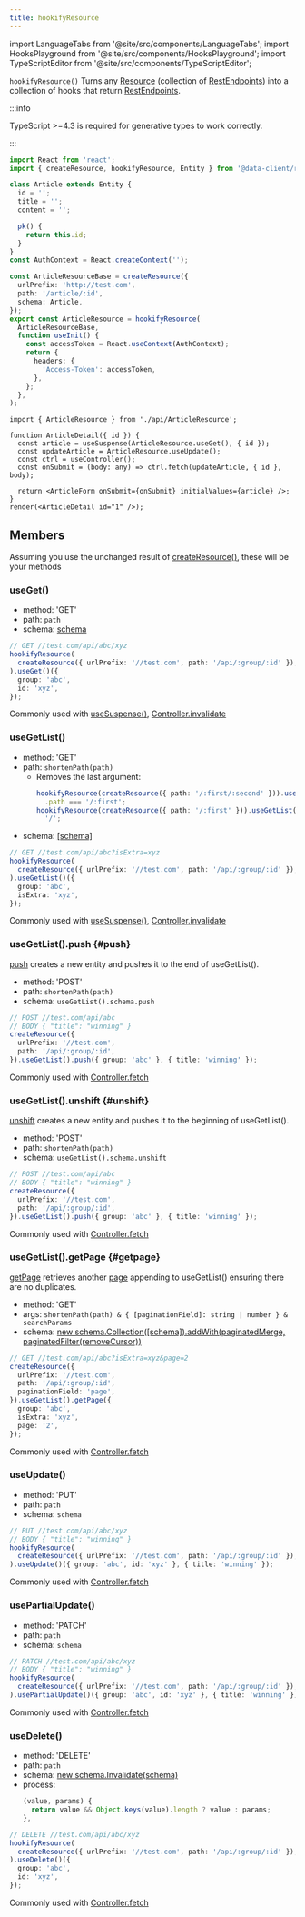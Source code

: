 ```yaml
---
title: hookifyResource
---
```


<head>
  <title>hookifyResource() - Collection of CRUD hook Endpoints</title>
  <meta name="docsearch:pagerank" content="20"/>
</head>

import LanguageTabs from '@site/src/components/LanguageTabs';
import HooksPlayground from '@site/src/components/HooksPlayground';
import TypeScriptEditor from '@site/src/components/TypeScriptEditor';

`hookifyResource()` Turns any [Resource](./createResource.md) (collection of [RestEndpoints](./RestEndpoint.md)) into a collection
of hooks that return [RestEndpoints](./RestEndpoint.md).

:::info

TypeScript >=4.3 is required for generative types to work correctly.

:::

<TypeScriptEditor row={false}>

```ts title="api/ArticleResource.ts"
import React from 'react';
import { createResource, hookifyResource, Entity } from '@data-client/rest';

class Article extends Entity {
  id = '';
  title = '';
  content = '';

  pk() {
    return this.id;
  }
}
const AuthContext = React.createContext('');

const ArticleResourceBase = createResource({
  urlPrefix: 'http://test.com',
  path: '/article/:id',
  schema: Article,
});
export const ArticleResource = hookifyResource(
  ArticleResourceBase,
  function useInit() {
    const accessToken = React.useContext(AuthContext);
    return {
      headers: {
        'Access-Token': accessToken,
      },
    };
  },
);
```

```tsx title="ArticleDetail.tsx"
import { ArticleResource } from './api/ArticleResource';

function ArticleDetail({ id }) {
  const article = useSuspense(ArticleResource.useGet(), { id });
  const updateArticle = ArticleResource.useUpdate();
  const ctrl = useController();
  const onSubmit = (body: any) => ctrl.fetch(updateArticle, { id }, body);

  return <ArticleForm onSubmit={onSubmit} initialValues={article} />;
}
render(<ArticleDetail id="1" />);
```

</TypeScriptEditor>

## Members

Assuming you use the unchanged result of [createResource()](./createResource.md), these will be your methods

### useGet()

- method: 'GET'
- path: `path`
- schema: [schema](./Entity.md)

```typescript
// GET //test.com/api/abc/xyz
hookifyResource(
  createResource({ urlPrefix: '//test.com', path: '/api/:group/:id' }),
).useGet()({
  group: 'abc',
  id: 'xyz',
});
```

Commonly used with [useSuspense()](/docs/api/useSuspense), [Controller.invalidate](/docs/api/Controller#invalidate)

### useGetList()

- method: 'GET'
- path: `shortenPath(path)`
  - Removes the last argument:
    ```ts
    hookifyResource(createResource({ path: '/:first/:second' })).useGetList()
      .path === '/:first';
    hookifyResource(createResource({ path: '/:first' })).useGetList().path ===
      '/';
    ```
- schema: [\[schema\]](./Array.md)

```typescript
// GET //test.com/api/abc?isExtra=xyz
hookifyResource(
  createResource({ urlPrefix: '//test.com', path: '/api/:group/:id' }),
).useGetList()({
  group: 'abc',
  isExtra: 'xyz',
});
```

Commonly used with [useSuspense()](/docs/api/useSuspense), [Controller.invalidate](/docs/api/Controller#invalidate)

### useGetList().push {#push}

[push](./RestEndpoint.md#push) creates a new entity and pushes it to the end of useGetList().

- method: 'POST'
- path: `shortenPath(path)`
- schema: `useGetList().schema.push`

```typescript
// POST //test.com/api/abc
// BODY { "title": "winning" }
createResource({
  urlPrefix: '//test.com',
  path: '/api/:group/:id',
}).useGetList().push({ group: 'abc' }, { title: 'winning' });
```

Commonly used with [Controller.fetch](/docs/api/Controller#fetch)

### useGetList().unshift {#unshift}

[unshift](./RestEndpoint.md#unshift) creates a new entity and pushes it to the beginning of useGetList().

- method: 'POST'
- path: `shortenPath(path)`
- schema: `useGetList().schema.unshift`

```typescript
// POST //test.com/api/abc
// BODY { "title": "winning" }
createResource({
  urlPrefix: '//test.com',
  path: '/api/:group/:id',
}).useGetList().push({ group: 'abc' }, { title: 'winning' });
```

Commonly used with [Controller.fetch](/docs/api/Controller#fetch)

### useGetList().getPage {#getpage}

[getPage](./RestEndpoint.md#getpage) retrieves another [page](../guides/pagination.md#infinite-scrolling) appending to useGetList() ensuring there are no duplicates.

- method: 'GET'
- args: `shortenPath(path) & { [paginationField]: string | number } & searchParams`
- schema: [new schema.Collection(\[schema\]).addWith(paginatedMerge, paginatedFilter(removeCursor))](./Collection.md)

```typescript
// GET //test.com/api/abc?isExtra=xyz&page=2
createResource({
  urlPrefix: '//test.com',
  path: '/api/:group/:id',
  paginationField: 'page',
}).useGetList().getPage({
  group: 'abc',
  isExtra: 'xyz',
  page: '2',
});
```

Commonly used with [Controller.fetch](/docs/api/Controller#fetch)

### useUpdate()

- method: 'PUT'
- path: `path`
- schema: `schema`

```typescript
// PUT //test.com/api/abc/xyz
// BODY { "title": "winning" }
hookifyResource(
  createResource({ urlPrefix: '//test.com', path: '/api/:group/:id' }),
).useUpdate()({ group: 'abc', id: 'xyz' }, { title: 'winning' });
```

Commonly used with [Controller.fetch](/docs/api/Controller#fetch)

### usePartialUpdate()

- method: 'PATCH'
- path: `path`
- schema: `schema`

```typescript
// PATCH //test.com/api/abc/xyz
// BODY { "title": "winning" }
hookifyResource(
  createResource({ urlPrefix: '//test.com', path: '/api/:group/:id' }),
).usePartialUpdate()({ group: 'abc', id: 'xyz' }, { title: 'winning' });
```

Commonly used with [Controller.fetch](/docs/api/Controller#fetch)

### useDelete()

- method: 'DELETE'
- path: `path`
- schema: [new schema.Invalidate(schema)](./Invalidate.md)
- process:
  ```ts
  (value, params) {
    return value && Object.keys(value).length ? value : params;
  },
  ```

```typescript
// DELETE //test.com/api/abc/xyz
hookifyResource(
  createResource({ urlPrefix: '//test.com', path: '/api/:group/:id' }),
).useDelete()({
  group: 'abc',
  id: 'xyz',
});
```

Commonly used with [Controller.fetch](/docs/api/Controller#fetch)
